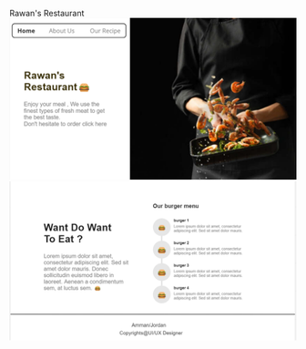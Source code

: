  Rawan's Restaurant 
![the ,describe for the image](./img1.png)
![the ,describe for the image](./img2.png)


